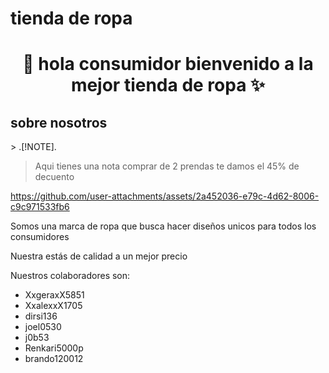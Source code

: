 
# tienda de ropa 

<h1 align="center"> 👋  hola consumidor bienvenido a la mejor tienda de ropa  ✨ </h1> 

<h2>sobre nosotros </h2>
<!--Intro start-->


<p align="left">
> .[!NOTE].

> Aqui tienes una nota comprar de 2 prendas te damos el 45% de decuento

https://github.com/user-attachments/assets/2a452036-e79c-4d62-8006-c9c971533fb6
  
  Somos una marca de ropa que busca hacer diseños unicos para todos los consumidores  

Nuestra estás de calidad a un mejor precio

Nuestros colaboradores son:

- XxgeraxX5851
- XxalexxX1705
- dirsi136
- joel0530
- j0b53
- Renkari5000p
- brando120012
